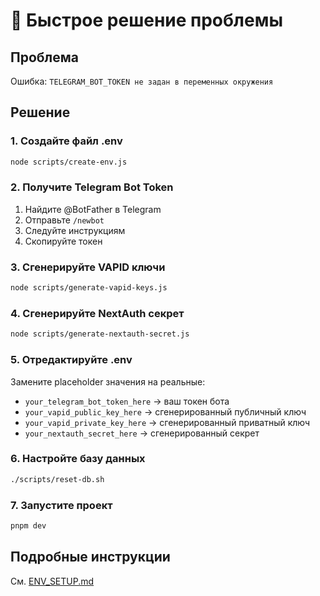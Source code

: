 # 🚀 Быстрое решение проблемы

## Проблема

Ошибка: `TELEGRAM_BOT_TOKEN не задан в переменных окружения`

## Решение

### 1. Создайте файл .env

```bash
node scripts/create-env.js
```

### 2. Получите Telegram Bot Token

1. Найдите @BotFather в Telegram
2. Отправьте `/newbot`
3. Следуйте инструкциям
4. Скопируйте токен

### 3. Сгенерируйте VAPID ключи

```bash
node scripts/generate-vapid-keys.js
```

### 4. Сгенерируйте NextAuth секрет

```bash
node scripts/generate-nextauth-secret.js
```

### 5. Отредактируйте .env

Замените placeholder значения на реальные:

- `your_telegram_bot_token_here` → ваш токен бота
- `your_vapid_public_key_here` → сгенерированный публичный ключ
- `your_vapid_private_key_here` → сгенерированный приватный ключ
- `your_nextauth_secret_here` → сгенерированный секрет

### 6. Настройте базу данных

```bash
./scripts/reset-db.sh
```

### 7. Запустите проект

```bash
pnpm dev
```

## Подробные инструкции

См. [ENV_SETUP.md](ENV_SETUP.md)

